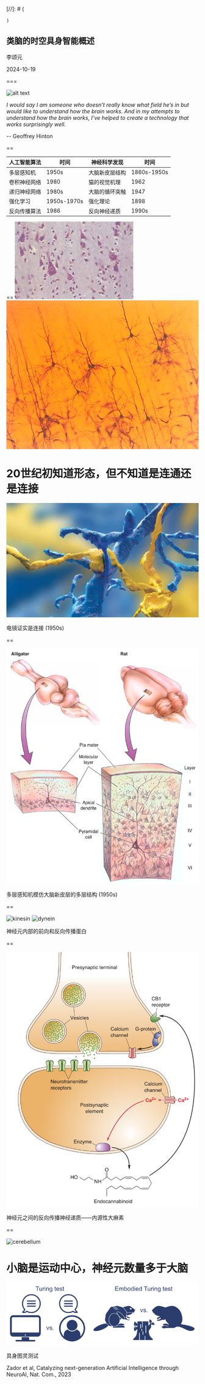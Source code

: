 [//]: # (
 
    
    )

## 类脑的时空具身智能概述

李颂元

2024-10-19

<!-- .element: style="font-size:20pt" -->

=== 

![alt text](https://www.nobelprize.org/uploads/2024/10/2-2_3-6704d5430e393-464x696.jpg)<!-- .element: height="200" -->

 *I would say I am someone who doesn’t really know what field he’s in but would like to understand how the brain works. And in my attempts to understand how the brain works, I’ve helped to create a technology that works surprisingly well.*
 
 -- Geoffrey Hinton<!-- .element: style="text-align:right" -->


==

| **人工智能算法**        | **时间** | **神经科学发现**            | **时间**  |
|------------------------|----------|----------------------------|-----------|
| 多层感知机 | 1950s    | 大脑新皮层结构     | 1860s-1950s |
| 卷积神经网络  | 1980     | 猫的视觉机理 | 1962      |
| 递归神经网络  | 1980s      | 大脑的循环突触| 1947 |
| 强化学习   | 1950s-1970s | 强化理论 | 1898      |
| 反向传播算法 | 1986     | 反向神经递质| 1990s |

<!-- .element: style="font-size:25pt" -->
==
![alt text](nissl.png)<!-- .element: height="300" -->
![alt text](golgi.png)<!-- .element: height="300" -->

20世纪初知道形态，但不知道是连通还是连接
==

![alt text](electron-microscope.png)

电镜证实是连接 (1950s)

==

![alt text](image-2.png)<!-- .element: height="500" -->

多层感知机模仿大脑新皮层的多层结构 (1950s)


==




![kinesin](https://i.makeagif.com/media/11-08-2022/oUjMFB.gif)
![dynein](https://i.makeagif.com/media/9-14-2022/07HFis.gif)


神经元内部的前向和反向传播蛋白

==

![alt text](image-3.png)<!-- .element: height="500" -->

神经元之间的反向传播神经递质——内源性大麻素

==

![cerebellum](https://d16qt3wv6xm098.cloudfront.net/gGo_PhDPTkyq2UBhncmGIB7bQoK7_Rls/_.jpg)

小脑是运动中心，神经元数量多于大脑
==

![alt text](image.png)

具身图灵测试

Zador et al, Catalyzing next-generation Artificial Intelligence through NeuroAI, Nat. Com., 2023 <!-- .element: style="font-size:18pt;text-align:right" -->
